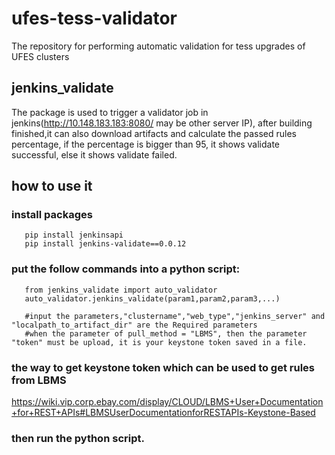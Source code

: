 # ufes-tess-validator
The repository for performing automatic validation for tess upgrades of UFES clusters
 
## jenkins_validate 
The package is used to trigger a validator job in jenkins(http://10.148.183.183:8080/  may be other server IP), after building finished,it can also download artifacts and
calculate the passed rules percentage, if the percentage is bigger than 95, it shows validate successful, else it shows validate failed.

## how to use it
### install packages
```
   pip install jenkinsapi
   pip install jenkins-validate==0.0.12
```
### put the follow commands into a python script:
```import jenkins_validate
   from jenkins_validate import auto_validator
   auto_validator.jenkins_validate(param1,param2,param3,...)   

   #input the parameters,"clustername","web_type","jenkins_server" and "localpath_to_artifact_dir" are the Required parameters
   #when the parameter of pull_method = "LBMS", then the parameter "token" must be upload, it is your keystone token saved in a file.
```
### the way to get keystone token which can be used to get rules from LBMS
https://wiki.vip.corp.ebay.com/display/CLOUD/LBMS+User+Documentation+for+REST+APIs#LBMSUserDocumentationforRESTAPIs-Keystone-Based
### then run the python script.

